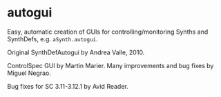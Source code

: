 # autogui
Easy, automatic creation of GUIs for controlling/monitoring Synths and SynthDefs, e.g. `aSynth.autogui`.

Original SynthDefAutogui by Andrea Valle, 2010.

ControlSpec GUI by Martin Marier. Many improvements and bug fixes by Miguel Negrao.

Bug fixes for SC 3.11-3.12.1 by Avid Reader.
